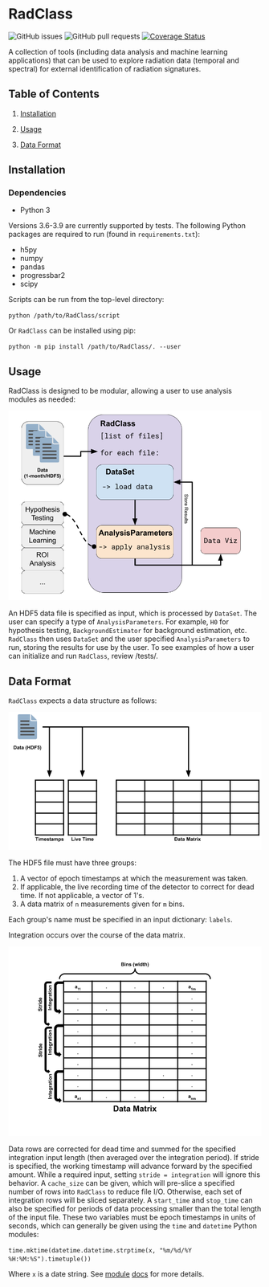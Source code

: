 # RadClass

![GitHub issues](https://img.shields.io/github/issues/cnerg/RadClass)
![GitHub pull requests](https://img.shields.io/github/issues-pr/cnerg/RadClass)
[![Coverage Status](https://coveralls.io/repos/github/CNERG/RadClass/badge.svg?branch=main)](https://coveralls.io/github/CNERG/RadClass?branch=main)

A collection of tools (including data analysis and machine learning applications) that can be used to explore radiation data (temporal and spectral) for external identification of radiation signatures.

## Table of Contents

1. [Installation](#installation)

2. [Usage](#usage)

3. [Data Format](#data-format)

## Installation

### Dependencies

* Python 3

Versions 3.6-3.9 are currently supported by tests. The following Python packages are required to run (found in `requirements.txt`):

* h5py
* numpy
* pandas
* progressbar2
* scipy

Scripts can be run from the top-level directory:

`python /path/to/RadClass/script`

Or `RadClass` can be installed using pip:

`python -m pip install /path/to/RadClass/. --user`

## Usage

RadClass is designed to be modular, allowing a user to use analysis modules as needed:

![RadClass Workflow](/images/RadClass_workflow.png)

An HDF5 data file is specified as input, which is processed by `DataSet`. The user can specify a type of `AnalysisParameters`. For example, `H0` for hypothesis testing, `BackgroundEstimator` for background estimation, etc.
`RadClass` then uses `DataSet` and the user specified `AnalysisParameters` to run, storing the results for use by the user.
To see examples of how a user can initialize and run `RadClass`, review /tests/.

## Data Format

`RadClass` expects a data structure as follows:

![File Structure](/images/file_structure.png)

The HDF5 file must have three groups:

1. A vector of epoch timestamps at which the measurement was taken.
2. If applicable, the live recording time of the detector to correct for dead time. If not applicable, a vector of 1's.
3. A data matrix of `n` measurements given for `m` bins.

Each group's name must be specified in an input dictionary: `labels`.

Integration occurs over the course of the data matrix.

![Integration Algorithm](/images/integration_algorithm.png)

Data rows are corrected for dead time and summed for the specified integration input length (then averaged over the integration period).
If stride is specified, the working timestamp will advance forward by the specified amount. While a required input, setting `stride = integration` will ignore this behavior.
A `cache_size` can be given, which will pre-slice a specified number of rows into `RadClass` to reduce file I/O. Otherwise, each set of integration rows will be sliced separately.
A `start_time` and `stop_time` can also be specified for periods of data processing smaller than the total length of the input file. These two variables must be epoch timestamps in
units of seconds, which can generally be given using the `time` and `datetime` Python modules:

`time.mktime(datetime.datetime.strptime(x, "%m/%d/%Y %H:%M:%S").timetuple())`

Where `x` is a date string. See [module](https://docs.python.org/3/library/time.html) [docs](https://docs.python.org/3/library/datetime.html) for more details.
